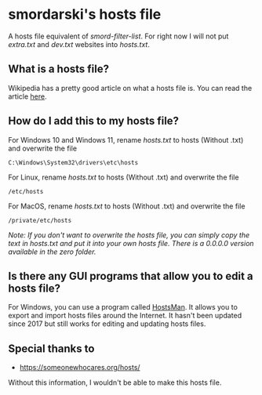 # smordarski's hosts file

A hosts file equivalent of *smord-filter-list*. For right now I will not put *extra.txt* and *dev.txt* websites into *hosts.txt*.

## What is a hosts file?

Wikipedia has a pretty good article on what a hosts file is. You can read the article [here](https://en.wikipedia.org/wiki/Hosts_(file)).

## How do I add this to my hosts file?

For Windows 10 and Windows 11, rename *hosts.txt* to hosts (Without .txt) and overwrite the file

```
C:\Windows\System32\drivers\etc\hosts
```

For Linux, rename *hosts.txt* to hosts (Without .txt) and overwrite the file

```
/etc/hosts
```

For MacOS, rename *hosts.txt* to hosts (Without .txt) and overwrite the file

```
/private/etc/hosts
```

*Note: If you don't want to overwrite the hosts file, you can simply copy the text in hosts.txt and put it into your own hosts file. There is a 0.0.0.0 version available in the zero folder.*

## Is there any GUI programs that allow you to edit a hosts file?

For Windows, you can use a program called [HostsMan](https://www.abelhadigital.com/hostsman/). It allows you to export and import hosts files around the Internet. It hasn't been updated since 2017 but still works for editing and updating hosts files.

## Special thanks to

- https://someonewhocares.org/hosts/

Without this information, I wouldn't be able to make this hosts file.